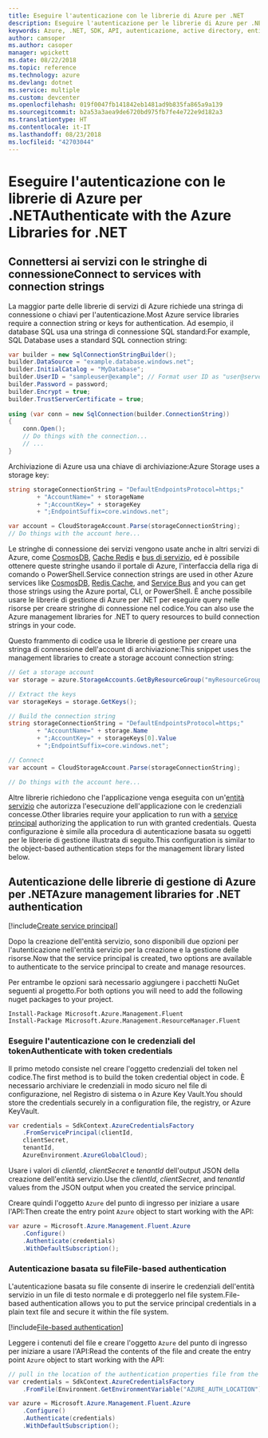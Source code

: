 ```yaml
---
title: Eseguire l'autenticazione con le librerie di Azure per .NET
description: Eseguire l'autenticazione per le librerie di Azure per .NET
keywords: Azure, .NET, SDK, API, autenticazione, active directory, entità servizio
author: camsoper
ms.author: casoper
manager: wpickett
ms.date: 08/22/2018
ms.topic: reference
ms.technology: azure
ms.devlang: dotnet
ms.service: multiple
ms.custom: devcenter
ms.openlocfilehash: 019f0047fb141842eb1481ad9b835fa865a9a139
ms.sourcegitcommit: b2a53a3aea9de6720bd975fb7fe4e722e9d182a3
ms.translationtype: HT
ms.contentlocale: it-IT
ms.lasthandoff: 08/23/2018
ms.locfileid: "42703044"
---
```

# <a name="authenticate-with-the-azure-libraries-for-net"></a><span data-ttu-id="7530f-104">Eseguire l'autenticazione con le librerie di Azure per .NET</span><span class="sxs-lookup"><span data-stu-id="7530f-104">Authenticate with the Azure Libraries for .NET</span></span>

## <a name="connect-to-services-with-connection-strings"></a><span data-ttu-id="7530f-105">Connettersi ai servizi con le stringhe di connessione</span><span class="sxs-lookup"><span data-stu-id="7530f-105">Connect to services with connection strings</span></span>

<span data-ttu-id="7530f-106">La maggior parte delle librerie di servizi di Azure richiede una stringa di connessione o chiavi per l'autenticazione.</span><span class="sxs-lookup"><span data-stu-id="7530f-106">Most Azure service libraries require a connection string or keys for authentication.</span></span> <span data-ttu-id="7530f-107">Ad esempio, il database SQL usa una stringa di connessione SQL standard:</span><span class="sxs-lookup"><span data-stu-id="7530f-107">For example, SQL Database uses a standard SQL connection string:</span></span>

```csharp
var builder = new SqlConnectionStringBuilder();
builder.DataSource = "example.database.windows.net";
builder.InitialCatalog = "MyDatabase";
builder.UserID = "sampleuser@example"; // Format user ID as "user@server"
builder.Password = password;
builder.Encrypt = true;
builder.TrustServerCertificate = true;
                
using (var conn = new SqlConnection(builder.ConnectionString))
{
    conn.Open();
    // Do things with the connection...
    // ...
}
```

<span data-ttu-id="7530f-108">Archiviazione di Azure usa una chiave di archiviazione:</span><span class="sxs-lookup"><span data-stu-id="7530f-108">Azure Storage uses a storage key:</span></span>

```csharp
string storageConnectionString = "DefaultEndpointsProtocol=https;"
        + "AccountName=" + storageName
        + ";AccountKey=" + storageKey
        + ";EndpointSuffix=core.windows.net";

var account = CloudStorageAccount.Parse(storageConnectionString);
// Do things with the account here...
```

<span data-ttu-id="7530f-109">Le stringhe di connessione dei servizi vengono usate anche in altri servizi di Azure, come [CosmosDB](/azure/documentdb/documentdb-dotnet-application#a-nametoc395637769astep-5-wiring-up-azure-cosmos-db), [Cache Redis](/azure/redis-cache/cache-dotnet-how-to-use-azure-redis-cache) e [bus di servizio](/azure/service-bus-messaging/service-bus-dotnet-get-started-with-queues), ed è possibile ottenere queste stringhe usando il portale di Azure, l'interfaccia della riga di comando o PowerShell.</span><span class="sxs-lookup"><span data-stu-id="7530f-109">Service connection strings are used in other Azure services like [CosmosDB](/azure/documentdb/documentdb-dotnet-application#a-nametoc395637769astep-5-wiring-up-azure-cosmos-db), [Redis Cache](/azure/redis-cache/cache-dotnet-how-to-use-azure-redis-cache), and [Service Bus](/azure/service-bus-messaging/service-bus-dotnet-get-started-with-queues) and you can get those strings using the Azure portal, CLI, or PowerShell.</span></span>  <span data-ttu-id="7530f-110">È anche possibile usare le librerie di gestione di Azure per .NET per eseguire query nelle risorse per creare stringhe di connessione nel codice.</span><span class="sxs-lookup"><span data-stu-id="7530f-110">You can also use the Azure management libraries for .NET to query resources to build connection strings in your code.</span></span> 

<span data-ttu-id="7530f-111">Questo frammento di codice usa le librerie di gestione per creare una stringa di connessione dell'account di archiviazione:</span><span class="sxs-lookup"><span data-stu-id="7530f-111">This snippet uses the management libraries to create a storage account connection string:</span></span>

```csharp
// Get a storage account
var storage = azure.StorageAccounts.GetByResourceGroup("myResourceGroup", "myStorageAccount");

// Extract the keys
var storageKeys = storage.GetKeys();

// Build the connection string
string storageConnectionString = "DefaultEndpointsProtocol=https;"
        + "AccountName=" + storage.Name
        + ";AccountKey=" + storageKeys[0].Value
        + ";EndpointSuffix=core.windows.net";

// Connect
var account = CloudStorageAccount.Parse(storageConnectionString);

// Do things with the account here...
```

<span data-ttu-id="7530f-112">Altre librerie richiedono che l'applicazione venga eseguita con un'[entità servizio](https://docs.microsoft.com/azure/active-directory/develop/active-directory-application-objects) che autorizza l'esecuzione dell'applicazione con le credenziali concesse.</span><span class="sxs-lookup"><span data-stu-id="7530f-112">Other libraries require your application to run with a [service principal](https://docs.microsoft.com/azure/active-directory/develop/active-directory-application-objects) authorizing the application to run with granted credentials.</span></span> <span data-ttu-id="7530f-113">Questa configurazione è simile alla procedura di autenticazione basata su oggetti per le librerie di gestione illustrata di seguito.</span><span class="sxs-lookup"><span data-stu-id="7530f-113">This configuration is similar to the object-based authentication steps for the management library listed below.</span></span>

## <a name="mgmt-auth"></a><span data-ttu-id="7530f-114">Autenticazione delle librerie di gestione di Azure per .NET</span><span class="sxs-lookup"><span data-stu-id="7530f-114">Azure management libraries for .NET authentication</span></span>

[!include[Create service principal](includes/create-sp.md)]

<span data-ttu-id="7530f-115">Dopo la creazione dell'entità servizio, sono disponibili due opzioni per l'autenticazione nell'entità servizio per la creazione e la gestione delle risorse.</span><span class="sxs-lookup"><span data-stu-id="7530f-115">Now that the service principal is created, two options are available to authenticate to the service principal to create and manage resources.</span></span>

<span data-ttu-id="7530f-116">Per entrambe le opzioni sarà necessario aggiungere i pacchetti NuGet seguenti al progetto.</span><span class="sxs-lookup"><span data-stu-id="7530f-116">For both options you will need to add the following nuget packages to your project.</span></span>

```
Install-Package Microsoft.Azure.Management.Fluent
Install-Package Microsoft.Azure.Management.ResourceManager.Fluent
```

### <a name="authenticate-with-token-credentials"></a><span data-ttu-id="7530f-117">Eseguire l'autenticazione con le credenziali del token</span><span class="sxs-lookup"><span data-stu-id="7530f-117">Authenticate with token credentials</span></span>

<span data-ttu-id="7530f-118">Il primo metodo consiste nel creare l'oggetto credenziali del token nel codice.</span><span class="sxs-lookup"><span data-stu-id="7530f-118">The first method is to build the token credential object in code.</span></span>  <span data-ttu-id="7530f-119">È necessario archiviare le credenziali in modo sicuro nel file di configurazione, nel Registro di sistema o in Azure Key Vault.</span><span class="sxs-lookup"><span data-stu-id="7530f-119">You should store the credentials securely in a configuration file, the registry, or Azure KeyVault.</span></span>

```csharp
var credentials = SdkContext.AzureCredentialsFactory
    .FromServicePrincipal(clientId,
    clientSecret,
    tenantId, 
    AzureEnvironment.AzureGlobalCloud);
```

<span data-ttu-id="7530f-120">Usare i valori di *clientId*, *clientSecret* e *tenantId* dell'output JSON della creazione dell'entità servizio.</span><span class="sxs-lookup"><span data-stu-id="7530f-120">Use the *clientId*, *clientSecret*, and *tenantId* values from the JSON output when you created the service principal.</span></span>

<span data-ttu-id="7530f-121">Creare quindi l'oggetto `Azure` del punto di ingresso per iniziare a usare l'API:</span><span class="sxs-lookup"><span data-stu-id="7530f-121">Then create the entry point `Azure` object to start working with the API:</span></span>

```csharp
var azure = Microsoft.Azure.Management.Fluent.Azure
    .Configure()
    .Authenticate(credentials)
    .WithDefaultSubscription();
```

### <a name="mgmt-file"></a><span data-ttu-id="7530f-122">Autenticazione basata su file</span><span class="sxs-lookup"><span data-stu-id="7530f-122">File-based authentication</span></span>

<span data-ttu-id="7530f-123">L'autenticazione basata su file consente di inserire le credenziali dell'entità servizio in un file di testo normale e di proteggerlo nel file system.</span><span class="sxs-lookup"><span data-stu-id="7530f-123">File-based authentication allows you to put the service principal credentials in a plain text file and secure it within the file system.</span></span>

[!include[File-based authentication](includes/file-based-auth.md)]

<span data-ttu-id="7530f-124">Leggere i contenuti del file e creare l'oggetto `Azure` del punto di ingresso per iniziare a usare l'API:</span><span class="sxs-lookup"><span data-stu-id="7530f-124">Read the contents of the file and create the entry point `Azure` object to start working with the API:</span></span>

```csharp
// pull in the location of the authentication properties file from the environment 
var credentials = SdkContext.AzureCredentialsFactory
    .FromFile(Environment.GetEnvironmentVariable("AZURE_AUTH_LOCATION"));

var azure = Microsoft.Azure.Management.Fluent.Azure
    .Configure()
    .Authenticate(credentials)
    .WithDefaultSubscription();
```
